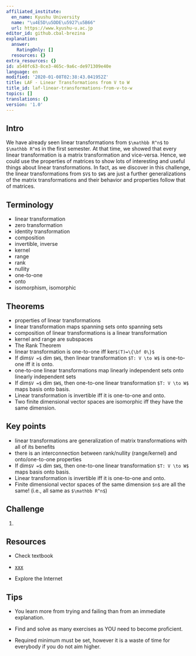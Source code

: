```yaml
---
affiliated_institute:
  en_name: Kyushu University
  name: "\u4E5D\u5DDE\u5927\u5B66"
  url: https://www.kyushu-u.ac.jp
editor_id: github.cbal-brezina
explanation:
  answer:
    RatingOnly: []
  resources: {}
extra_resources: {}
id: a540fc63-8ce3-465c-9a6c-de971309e40e
language: en
modified: '2020-01-08T02:38:43.041952Z'
title: LAF - Linear Transformations from V to W
title_id: laf-linear-transformations-from-v-to-w
topics: []
translations: {}
version: '1.0'
---
```


## Intro

We have already seen linear transformations from `$\mathbb R^n$` to `$\mathbb R^m$` in the first semester. At that time, we showed that every linear transformation is a matrix transformation and vice-versa. Hence, we could use the properties of matrices to show lots of interesting and useful things about linear transformations. In fact, as we discover in this challenge, the linear transformations from `$V$` to `$W$` are just a further generalizations of the matrix transformations and their behavior and properties follow that of matrices.


## Terminology

- linear transformation
- zero transformation
- identity transformation
- composition
- invertible, inverse
- kernel
- range
- rank
- nullity
- one-to-one
- onto
- isomorphism, isomorphic
 

## Theorems

- properties of linear transformations
- linear transformation maps spanning sets onto spanning sets 
- composition of linear transformations is a linear transformation
- kernel and range are subspaces
- The Rank Theorem
- linear transformation is one-to-one iff ker`$(T)=\{\bf 0\}$`
- If dim`$V =$` dim `$W$`, then linear transformation `$T: V \to W$` is one-to-one iff it is onto.
- one-to-one linear transformations map linearly independent sets onto linearly independent sets
- If dim`$V =$` dim `$W$`, then one-to-one linear transformation `$T: V \to W$` maps basis onto basis.
- Linear transformation is invertible iff it is one-to-one and onto. 
- Two finite dimensional vector spaces are isomorphic iff they have the same dimension.


## Key points

- linear transformations are generalization of matrix transformations with all of its benefits
- there is an interconnection between rank/nullity (range/kernel) and onto/one-to-one properties
- If dim`$V =$` dim `$W$`, then one-to-one linear transformation `$T: V \to W$` maps basis onto basis.
- Linear transformation is invertible iff it is one-to-one and onto.
- Finite dimensional vector spaces of the same dimension `$n$` are all the same! (i.e., all same as `$\mathbb R^n$`)



## Challenge

1. 




## Resources

- Check textbook

- [xxx](???)
 



- Explore the Internet

## Tips


- You learn more from trying and failing than from an immediate explanation.

- Find and solve as many exercises as YOU need to become proficient.

- Required minimum must be set, however it is a waste of time for everybody if you do not aim higher.







